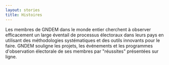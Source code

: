 ```yaml
---
layout: stories
title: Histoires
---
```


Les membres de GNDEM dans le monde entier cherchent à observer efficacement un large éventail de processus électoraux dans leurs pays en utilisant des méthodologies systématiques et des outils innovants pour le faire. GNDEM souligne les projets, les événements et les programmes d'observation électorale de ses membres par "réussites" présentées sur ligne.

